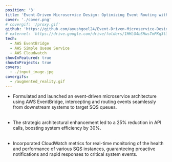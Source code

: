 ```yaml
---
position: '3'
title: 'Event-Driven Microservice Design: Optimizing Event Routing with AWS EventBridge and SQS'
cover: './cover.png'
# covergif: '/proxy.gif'
github: 'https://github.com/ayushgoel24/Event-Driven-Microservice-Design-Optimizing-Event-Routing-with-AWS-EventBridge-and-SQS'
# externel: 'https://drive.google.com/drive/folders/1HHLG4bSHwsTmPKq3t3DEs7kCbRr43fml?usp=share_link'
tech:
  - AWS EventBridge
  - AWS Simple Queue Service
  - AWS Cloudwatch
showInFeatured: true
showInProjects: true
covers:
  - ./input_image.jpg
covergifs:
  - /augmented_reality.gif
---
```


- Formulated and launched an event-driven microservice architecture using AWS EventBridge, intercepting and routing events seamlessly from downstream systems to target SQS queues.<br/><br/>

- The strategic architectural enhancement led to a 25% reduction in API calls, boosting system efficiency by 30%.<br/><br/>

- Incorporated CloudWatch metrics for real-time monitoring of the health and performance of various SQS instances, guaranteeing proactive notifications and rapid responses to critical system events.

